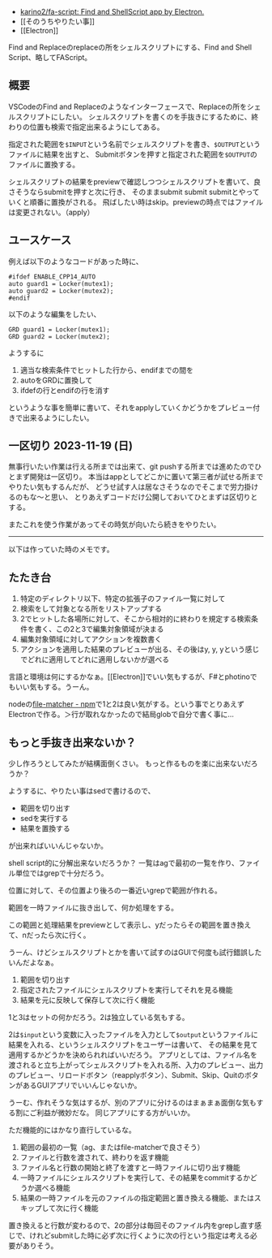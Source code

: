 - [karino2/fa-script: Find and ShellScript app by Electron.](https://github.com/karino2/fa-script)
- [[そのうちやりたい事]]
- [[Electron]]

Find and Replaceのreplaceの所をシェルスクリプトにする、Find and Shell Script、略してFAScript。

## 概要

VSCodeのFind and Replaceのようなインターフェースで、Replaceの所をシェルスクリプトにしたい。
シェルスクリプトを書くのを手抜きにするために、終わりの位置も検索で指定出来るようにしてある。

指定された範囲を`$INPUT`という名前でシェルスクリプトを書き、`$OUTPUT`というファイルに結果を出すと、
Submitボタンを押すと指定された範囲を`$OUTPUT`のファイルに置換する。

シェルスクリプトの結果をpreviewで確認しつつシェルスクリプトを書いて、良さそうならsubmitを押すと次に行き、
そのままsubmit submit submitとやっていくと順番に置換がされる。
飛ばしたい時はskip。previewの時点ではファイルは変更されない。（apply）

## ユースケース

例えば以下のようなコードがあった時に、

```
#ifdef ENABLE_CPP14_AUTO
auto guard1 = Locker(mutex1);
auto guard2 = Locker(mutex2);
#endif
```

以下のような編集をしたい、

```
GRD guard1 = Locker(mutex1);
GRD guard2 = Locker(mutex2);
```

ようするに

1. 適当な検索条件でヒットした行から、endifまでの間を
2. autoをGRDに置換して
3. ifdefの行とendifの行を消す

というような事を簡単に書いて、それをapplyしていくかどうかをプレビュー付きで出来るようにしたい。

## 一区切り 2023-11-19 (日)

無事行いたい作業は行える所までは出来て、git pushする所までは進めたのでひとまず開発は一区切り。
本当はappとしてどこかに置いて第三者が試せる所までやりたい気もするんだが、
どうせ試す人は居なさそうなのでそこまで労力掛けるのもな〜と思い、
とりあえずコードだけ公開しておいてひとまずは区切りとする。

またこれを使う作業があってその時気が向いたら続きをやりたい。

----

以下は作っていた時のメモです。

## たたき台

1. 特定のディレクトリ以下、特定の拡張子のファイル一覧に対して
2. 検索をして対象となる所をリストアップする
3. 2でヒットした各場所に対して、そこから相対的に終わりを規定する検索条件を書く、この2と3で編集対象領域が決まる
4. 編集対象領域に対してアクションを複数書く
5. アクションを適用した結果のプレビューが出る、その後はy, y, yという感じでどれに適用してどれに適用しないかが選べる

言語と環境は何にするかなぁ。[[Electron]]でいい気もするが、F#とphotinoでもいい気もする。うーん。

nodeの[file-matcher - npm](https://www.npmjs.com/package/file-matcher)で1と2は良い気がする。という事でとりあえずElectronで作る。＞行が取れなかったので結局globで自分で書く事に…

## もっと手抜き出来ないか？

少し作ろうとしてみたが結構面倒くさい。
もっと作るものを楽に出来ないだろうか？

ようするに、やりたい事はsedで書けるので、

- 範囲を切り出す
- sedを実行する
- 結果を置換する

が出来ればいいんじゃないか。

shell script的に分解出来ないだろうか？
一覧はagで最初の一覧を作り、ファイル単位ではgrepで十分だろう。

位置に対して、その位置より後ろの一番近いgrepで範囲が作れる。

範囲を一時ファイルに抜き出して、何か処理をする。

この範囲と処理結果をpreviewとして表示し、yだったらその範囲を置き換えて、nだったら次に行く。

うーん、けどシェルスクリプトとかを書いて試すのはGUIで何度も試行錯誤したいんだよなぁ。

1. 範囲を切り出す
2. 指定されたファイルにシェルスクリプトを実行してそれを見る機能
3. 結果を元に反映して保存して次に行く機能

1と3はセットの何かだろう。2は独立している気もする。

2は`$input`という変数に入ったファイルを入力として`$output`というファイルに結果を入れる、というシェルスクリプトをユーザーは書いて、
その結果を見て適用するかどうかを決められればいいだろう。
アプリとしては、ファイル名を渡されると立ち上がってシェルスクリプトを入れる所、入力のプレビュー、出力のプレビュー、リロードボタン（reapplyボタン）、Submit、Skip、QuitのボタンがあるGUIアプリでいいんじゃないか。

うーむ、作れそうな気はするが、別のアプリに分けるのはまぁまぁ面倒な気もする割にご利益が微妙だな。
同じアプリにする方がいいか。

ただ機能的にはかなり直行しているな。

1. 範囲の最初の一覧（ag、またはfile-matcherで良さそう）
2. ファイルと行数を渡されて、終わりを返す機能
3. ファイル名と行数の開始と終了を渡すと一時ファイルに切り出す機能
4. 一時ファイルにシェルスクリプトを実行して、その結果をcommitするかどうか選べる機能
5. 結果の一時ファイルを元のファイルの指定範囲と置き換える機能、またはスキップして次に行く機能

置き換えると行数が変わるので、2の部分は毎回そのファイル内をgrepし直す感じで、けれどsubmitした時に必ず次に行くように次の行という指定は考える必要がありそう。

